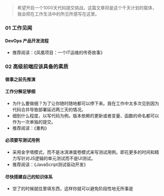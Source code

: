 > 希望开启一个1000天代码提交挑战，这篇文章将是这个千天计划的载体，我会把在工作生活中的所见所感写在这里。

### 01 工作见闻
#### DevOps 产品开发流程
- 推荐阅读：《凤凰项目：一个IT运维的传奇故事》

### 02 高级前端应该具备的素质

#### 做事之前先推演

#### 工作分解足够细
- 为什么要做细？为了让你随时随地都可以停下来。我在工作中太多次见到因为代码合并导致部署延迟两三天的情况。
- 细到什么程度，以写代码为例。版本依赖的更新或者变量、函数的命名都可以作为一次单独的提交。
- 推荐阅读：《重构》

#### 必须要写测试用例
- 采用金字塔模式，而不是冰淇淋蛋卷模式来写测试用例。即花更多的时间和精力写针对JS逻辑的单元测试而不是UI测试。
- 推荐阅读：《JavaScript测试驱动开发》

#### 尽快搭建自己的知识体系
- 空了的时候就往里填东西，这样你就可以避免阶段性地无所事是
